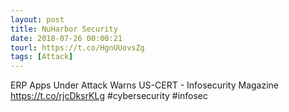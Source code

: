 ```yaml
---
layout: post
title: NuHarbor Security
date: 2018-07-26 00:00:21
tourl: https://t.co/HgnUUovsZg
tags: [Attack]
---
```

ERP Apps Under Attack Warns US-CERT - Infosecurity Magazine https://t.co/rjcDksrKLg #cybersecurity #infosec